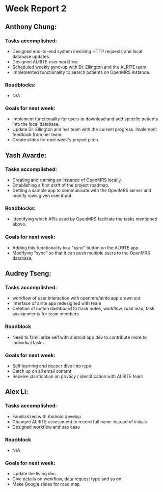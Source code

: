 # Week Report 2

## Anthony Chung:
### Tasks accomplished:
* Designed end-to-end system involving HTTP requests and local database updates.
* Designed ALRITE user workflow.
* Scheduled weekly sync-up with Dr. Ellington and the ALRITE team.
* Implemented functionality to search patients on OpenMRS instance.


### Roadblocks:
* N/A

### Goals for next week:
* Implement functionality for users to download and add specific patients into the local database.
* Update Dr. Ellington and her team with the current progress. Implement feedback from her team.
* Create slides for next week's project pitch.

## Yash Avarde:
### Tasks accomplished:
* Creating and running an instance of OpenMRS locally.
* Establishing a first draft of the project roadmap.
* Getting a sample app to communicate with the OpenMRS server and modify rows given user input.

### Roadblocks:
* Identifying which APIs used by OpenMRS facilitate the tasks mentioned above.

### Goals for next week:
* Adding this functionality to a "sync" button on the ALRITE app.
* Modifying "sync" so that it can push multiple users to the OpenMRS database.

## Audrey Tseng:
### Tasks accomplished:
* workflow of user interaction with openmrs/alrite app drawn out
* Interface of alrite app redesigned with team
* Creation of notion dashboard to track notes, workflow, road map, task asssignments for team members

### Roadblock
* Need to familiarize self with android app dev to contribute more to individual tasks

### Goals for next week:
* Self learning and deeper dive into repo
* Catch up on all email content
* Receive clarification on privacy / identification with ALRITE team

## Alex Li:
### Tasks accomplished:
* Familiarized with Android develop
* Changed ALRITE assessment to record full name instead of initials
* Designed workflow and use case

### Roadblock
* N/A

### Goals for next week:
* Update the living doc
* Give details on workflow, data request type and so on
* Make Google slides for road map
